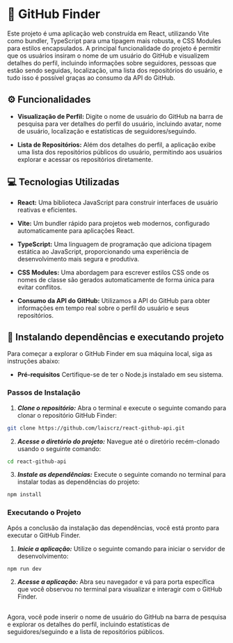 # 📌 GitHub Finder
Este projeto é uma aplicação web construída em React, utilizando Vite como bundler, TypeScript para uma tipagem mais robusta, e CSS Modules para estilos encapsulados. A principal funcionalidade do projeto é permitir que os usuários insiram o nome de um usuário do GitHub e visualizem detalhes do perfil, incluindo informações sobre seguidores, pessoas que estão sendo seguidas, localização, uma lista dos repositórios do usuário, e tudo isso é possível graças ao consumo da API do GitHub.

## ⚙️ Funcionalidades
* **Visualização de Perfil:** Digite o nome de usuário do GitHub na barra de pesquisa para ver detalhes do perfil do usuário, incluindo avatar, nome de usuário, localização e estatísticas de seguidores/seguindo.

* **Lista de Repositórios:** Além dos detalhes do perfil, a aplicação exibe uma lista dos repositórios públicos do usuário, permitindo aos usuários explorar e acessar os repositórios diretamente.

## 💻 Tecnologias Utilizadas
* **React:** Uma biblioteca JavaScript para construir interfaces de usuário reativas e eficientes.

* **Vite:** Um bundler rápido para projetos web modernos, configurado automaticamente para aplicações React.

* **TypeScript:** Uma linguagem de programação que adiciona tipagem estática ao JavaScript, proporcionando uma experiência de desenvolvimento mais segura e produtiva.

* **CSS Modules:** Uma abordagem para escrever estilos CSS onde os nomes de classe são gerados automaticamente de forma única para evitar conflitos.

* **Consumo da API do GitHub:** Utilizamos a API do GitHub para obter informações em tempo real sobre o perfil do usuário e seus repositórios.

## 🚀 Instalando dependências e executando projeto
Para começar a explorar o GitHub Finder em sua máquina local, siga as instruções abaixo:

* **Pré-requisitos**
Certifique-se de ter o Node.js instalado em seu sistema.

### Passos de Instalação
1. ***Clone o repositório:***
Abra o terminal e execute o seguinte comando para clonar o repositório GitHub Finder:
```bash
git clone https://github.com/laiscrz/react-github-api.git
```

2. ***Acesse o diretório do projeto:***
Navegue até o diretório recém-clonado usando o seguinte comando:
```bash
cd react-github-api
```

3. ***Instale as dependências:***
Execute o seguinte comando no terminal para instalar todas as dependências do projeto:
```bash
npm install
```

### Executando o Projeto
Após a conclusão da instalação das dependências, você está pronto para executar o GitHub Finder.

1. ***Inicie a aplicação:***
Utilize o seguinte comando para iniciar o servidor de desenvolvimento:
```bash
npm run dev
```

2. ***Acesse a aplicação:***
Abra seu navegador e vá para porta específica que você observou no terminal para visualizar e interagir com o GitHub Finder.

##

Agora, você pode inserir o nome de usuário do GitHub na barra de pesquisa e explorar os detalhes do perfil, incluindo estatísticas de seguidores/seguindo e a lista de repositórios públicos.